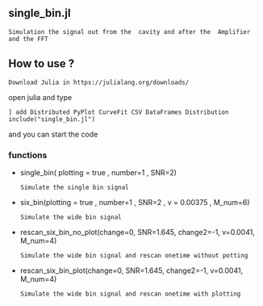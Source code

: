 ## single_bin.jl 
    Simulation the signal out from the  cavity and after the  Amplifier and the FFT
## How to use ?
    Download Julia in https://julialang.org/downloads/
open julia and type
```
] add Distributed PyPlot CurveFit CSV DataFrames Distribution
include("single_bin.jl")
```
and you can start the code
### functions 
* single_bin( plotting = true , number=1 , SNR=2)
    ```
    Simulate the single bin signal
    ```
*  six_bin(plotting = true , number=1 , SNR=2 , v = 0.00375 , M_num=6)
    ```
    Simulate the wide bin signal
    ```
* rescan_six_bin_no_plot(change=0, SNR=1.645, change2=-1, v=0.0041, M_num=4)
    ```
    Simulate the wide bin signal and rescan onetime without potting
    ```
* rescan_six_bin_plot(change=0, SNR=1.645, change2=-1, v=0.0041, M_num=4)
    ```
    Simulate the wide bin signal and rescan onetime with plotting
    ```

